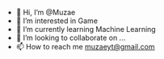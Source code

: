 - 👋 Hi, I’m @Muzae
- 👀 I’m interested in Game
- 🌱 I’m currently learning Machine Learning
- 💞️ I’m looking to collaborate on ...
- 📫 How to reach me muzaeyt@gmail.com

<!---
Muzae/Muzae is a ✨ special ✨ repository because its `README.md` (this file) appears on your GitHub profile.
You can click the Preview link to take a look at your changes.
--->
